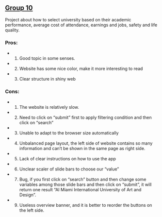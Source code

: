 
## [Group 10]((https://jiahuitan.shinyapps.io/unimate/))
Project about how to select university based on their academic performance, average cost of attendance, earnings and jobs, safety and life quality.

### Pros:
- 1. Good topic in some senses.
- 2. Website has some nice color, make it more interesting to read
- 3. Clear structure in shiny web 

### Cons:
- 1. The website is relatively slow.
- 2. Need to click on “submit” first to apply filtering condition and then click on “search”
- 3. Unable to adapt to the browser size automatically
- 4. Unbalanced page layout, the left side of website contains so many information and can’t be shown in the same page as right side.
- 5. Lack of clear instructions on how to use the app
- 6. Unclear scaler of slide bars to choose our “value”
- 7. Bug, if you first click on “search” button and then change some variables among those slide bars and then click on “submit”, it will return one result “AI Miami International University of Art and Design”.
- 9. Useless overview banner, and it is better to reorder the buttons on the left side.
